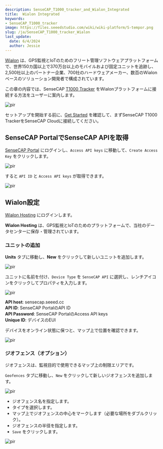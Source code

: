 ```yaml
---
description: SenseCAP_T1000_tracker_and_Wialon_Integrated
title:  Wialon Integrated
keywords:
- SenseCAP_T1000_tracker
image: https://files.seeedstudio.com/wiki/wiki-platform/S-tempor.png
slug: /ja/SenseCAP_T1000_tracker_Wialon
last_update:
  date: 6/4/2024
  author: Jessie
---
```



[Wialon](https://wialon.com/) は、GPS監視とIoTのためのフリート管理ソフトウェアプラットフォームで、世界150カ国以上で370万台以上のモバイルおよび固定ユニットを追跡し、2,500社以上のパートナー企業、700社のハードウェアメーカー、数百のWialonベースのソリューション開発者で構成されています。

この章の内容では、SenseCAP [T1000 Tracker](https://www.seeedstudio.com/SenseCAP-Card-Tracker-T1000-A-p-5697.html) をWialonプラットフォームに接続する方法をユーザーに案内します。

<p style={{textAlign: 'center'}}><img src="https://files.seeedstudio.com/wiki/SenseCAP/Tracker/wialon-sensecap.png" alt="pir" width={800} height="auto" /></p>

セットアップを開始する前に、[Get Started](https://wiki.seeedstudio.com/Get_Started_with_SenseCAP_T1000_tracker) を確認して、まずSenseCAP T1000 TrackerをSenseCAP Cloudに接続してください。

## SenseCAP PortalでSenseCAP APIを取得

[SenseCAP Portal](https://sensecap.seeed.cc/portal) にログインし、`Access API keys` に移動して、`Create Access Key` をクリックします。

<p style={{textAlign: 'center'}}><img src="https://files.seeedstudio.com/wiki/SenseCAP/Tracker/sensecap-api.png" alt="pir" width={800} height="auto" /></p>

すると `API ID` と `Access API keys` が取得できます。

<p style={{textAlign: 'center'}}><img src="https://files.seeedstudio.com/wiki/SenseCAP/Tracker/sensecap-api2.png" alt="pir" width={800} height="auto" /></p>

## Wialon設定

[Wialon Hosting](https://hosting.wialon.com/?lang=en) にログインします。

**Wialon Hosting** は、GPS監視とIoTのためのプラットフォームで、当社のデータセンターに保存・管理されています。

### ユニットの追加

**Units** タブに移動し、**New** をクリックして新しいユニットを追加します。

<p style={{textAlign: 'center'}}><img src="https://files.seeedstudio.com/wiki/SenseCAP/Tracker/-add.png" alt="pir" width={800} height="auto" /></p>

ユニットに名前を付け、`Device Type` を `SenseCAP API` に選択し、レンチアイコンをクリックしてプロパティを入力します。

<p style={{textAlign: 'center'}}><img src="https://files.seeedstudio.com/wiki/SenseCAP/Tracker/add-news.png" alt="pir" width={800} height="auto" /></p>

**API host**: sensecap.seeed.cc<br/>
**API ID**: SenseCAP PortalのAPI ID<br/>
**API Password**: SenseCAP PortalのAccess API keys<br/>
**Unique ID**: デバイスのEUI

デバイスをオンライン状態に保つと、マップ上で位置を確認できます。

<p style={{textAlign: 'center'}}><img src="https://files.seeedstudio.com/wiki/SenseCAP/Tracker/data-monitor.png" alt="pir" width={800} height="auto" /></p>

### ジオフェンス（オプション）

ジオフェンスは、監視目的で使用できるマップ上の制限エリアです。

`Geofences` タブに移動し、`New` をクリックして新しいジオフェンスを追加します。

<p style={{textAlign: 'center'}}><img src="https://files.seeedstudio.com/wiki/SenseCAP/Tracker/geofence-set2.png" alt="pir" width={800} height="auto" /></p>

* ジオフェンス名を指定します。
* タイプを選択します。
* マップ上でジオフェンスの中心をマークします（必要な場所をダブルクリック）。
* ジオフェンスの半径を指定します。
* `Save` をクリックします。

<p style={{textAlign: 'center'}}><img src="https://files.seeedstudio.com/wiki/SenseCAP/Tracker/geofence-set.png" alt="pir" width={800} height="auto" /></p>